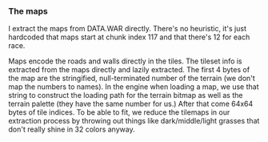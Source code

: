 ### The maps

I extract the maps from DATA.WAR directly. There's no heuristic, it's just
hardcoded that maps start at chunk index 117 and that there's 12 for each race.

Maps encode the roads and walls directly in the tiles. The tileset info is
extracted from the maps directly and lazily extracted. The first 4 bytes of the
map are the stringified, null-terminated number of the terrain (we don't map the
numbers to names). In the engine when loading a map, we use that string to
construct the loading path for the terrain bitmap as well as the terrain palette
(they have the same number for us.) After that come 64x64 bytes of tile
indices. To be able to fit, we reduce the tilemaps in our extraction process by
throwing out things like dark/middle/light grasses that don't really shine in 32
colors anyway.
